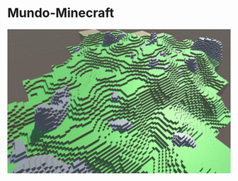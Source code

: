 # Mundo-Minecraft

![Alt text](https://github.com/rubenAlbuquerque/Mundo-Minecraft/blob/main/3dlab.PNG)
